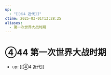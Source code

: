 ```yaml
---
up:
  - "[[④4 近代]]"
ctime: 2025-03-01T13:28:25
aliases:
  - 第一次世界大战时期
---
```


# ④44 第一次世界大战时期

- up: [[④4 近代]]
